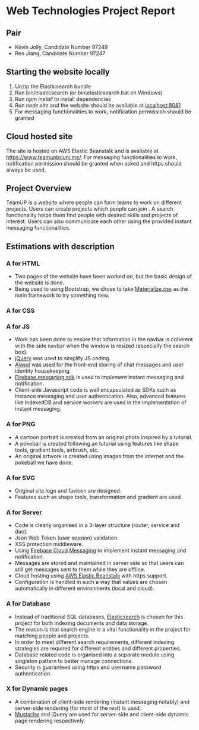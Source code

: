 # Web Technologies Project Report

## Pair
* Kévin Jolly, Candidate Number 97249
* Ren Jiang, Candidate Number 97247

## Starting the website locally
1. Unzip the Elasticsearch bundle
2. Run bin/elasticsearch (or bin\elasticsearch.bat on Windows)
3. Run *npm install* to install dependencies
4. Run *node site* and the website should be available at <localhost:8081>
5. For messaging functionalities to work, notification permission should be granted
   
## Cloud hosted site
The site is hosted on AWS Elastic Beanstalk and is available at <https://www.teamupbriuni.me/>. For messaging functionalities to work, notification permission should be granted when asked and https should always be used.

## Project Overview
TeamUP is a website where people can form teams to work on different projects. Users can create projects which people can join . A search functionality helps them find people with desired skills and projects of interest. Users can also communicate each other using the provided instant messaging functionalities.

## Estimations with description

### A for HTML
* Two pages of the website have been worked on, but the basic design of the website is done.
* Being used to using Bootstrap, we chose to take [Materialize.css](https://materializecss.com/) as the main framework to try something new.
  
### A for CSS

### A for JS
* Work has been done to ensure that information in the navbar is coherent with the side navbar when the window is resized (especially the search box).
*  [jQuery](https://jquery.com/) was used to simplify JS coding. 
*  [Alasql](http://alasql.org/) was used for the front-end storing of chat messages and user identity housekeeping. 
*  [Firebase messaging sdk](https://firebase.google.com/docs/reference/js/) is used to implement instant messaging and notification.
*  Client-side Javascript code is well encapsulated as SDKs such as instance messaging and user authentication. Also, advanced features like IndexedDB and service workers are used in the implementation of instant messaging.
  
### A for PNG
* A cartoon portrait is created from an original photo inspired by a tutorial.
* A pokeball is created following an tutorial using features like shape tools, gradient tools, airbrush, etc.
* An original artwork is created using images from the internet and the pokeball we have done.
  
### A for SVG
* Original site logo and favicon are designed. 
* Features such as shape tools, transformation and gradient are used.

### A for Server
* Code is clearly organised in a 3-layer structure (router, service and dao). 
* Json Web Token (user session) validation. 
* XSS protection middleware. 
* Using [Firebase Cloud Messaging](https://firebase.google.com/products/cloud-messaging) to implement instant messaging and notification. 
* Messages are stored and maintained in server side so that users can still get messages sent to them while they are offline.
* Cloud hosting using [AWS Elastic Beanstalk](https://aws.amazon.com/elasticbeanstalk/) with https support.
* Configuration is handled in such a way that values are chosen automatically in different environments (local and cloud).
  
### A for Database
* Instead of traditional SQL databases, [Elasticsearch](https://www.elastic.co/products/elasticsearch) is chosen for this project for both indexing documents and data storage. 
* The reason is that search engine is a vital functionality in the project for matching people and projects.
* In order to meet different search requirements, different indexing strategies are required for different entities and different properties. 
* Database related code is organised into a separate module using singleton pattern to better manage connections. 
* Security is guaranteed using https and username password authentication.

### X for Dynamic pages
* A combination of client-side rendering (instant messaging notably) and server-side rendering (for most of the rest) is used.
* [Mustache](https://www.npmjs.com/package/mustache-express) and jQuery are used for server-side and client-side dynamic page rendering respectively.
